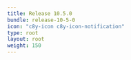 ```yaml
---
title: Release 10.5.0
bundle: release-10-5-0
icon: "c8y-icon c8y-icon-notification"
type: root
layout: root
weight: 150
---
```


